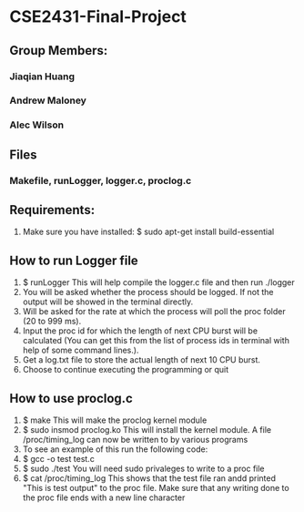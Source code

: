 # CSE2431-Final-Project

## Group Members:
### Jiaqian Huang
### Andrew Maloney
### Alec Wilson

## Files
### Makefile, runLogger, logger.c, proclog.c

## Requirements:
1. Make sure you have installed:
	$ sudo apt-get install build-essential
      
## How to run Logger file
1. $ runLogger
    This will help compile the logger.c file and then run ./logger
2. You will be asked whether the process should be logged. If not the output will be showed in the terminal directly.
2. Will be asked for the rate at which the process will poll the proc folder (20 to 999 ms).
3. Input the proc id for which the length of next CPU burst will be calculated (You can get this from the list of process ids in terminal with help of some command lines.).
4. Get a log.txt file to store the actual length of next 10 CPU burst.
5. Choose to continue executing the programming or quit

## How to use proclog.c
1. $ make
    This will make the proclog kernel module
2. $ sudo insmod proclog.ko
    This will install the kernel module. A file /proc/timing_log can now be written to by various programs
3. To see an example of this run the following code:
4. $ gcc -o test test.c
5. $ sudo ./test
    You will need sudo privaleges to write to a proc file
6. $ cat /proc/timing_log
    This shows that the test file ran andd printed "This is test output" to the proc file.
    Make sure that any writing done to the proc file ends with a new line character